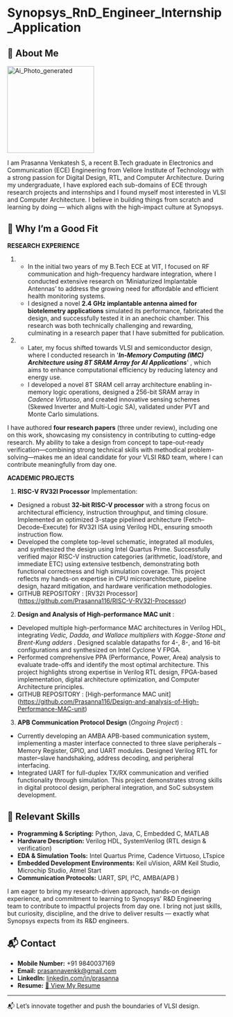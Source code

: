 # Synopsys_RnD_Engineer_Internship_Application

## 👋 About Me
<img width="200" height="200" alt="Ai_Photo_generated" src="https://github.com/user-attachments/assets/ae21b5eb-7865-4305-937b-f96f3b0fbcb1" />

I am Prasanna Venkatesh S, a recent B.Tech graduate in Electronics and Communication (ECE) Engineering from Vellore Institute of Technology with a strong passion for Digital Design, RTL, and Computer Architecture. 
During my undergraduate, I have explored each sub-domains of ECE through research projects and internships and I found myself most interested in VLSI and Computer Architecture. I believe in building things from scratch and learning by doing — which aligns with the high-impact culture at Synopsys.

## 🚀 Why I’m a Good Fit

**RESEARCH EXPERIENCE**

1. - In the initial two years of my B.Tech ECE at VIT, I focused on RF communication and high-frequency hardware integration, where I conducted extensive research on ‘Miniaturized Implantable Antennas’ to address the growing need for affordable and efficient health monitoring systems.
   - I designed a novel **2.4 GHz implantable antenna aimed for biotelemetry applications** simulated its performance, fabricated the design, and successfully tested it in an anechoic chamber. This research was both technically challenging and rewarding, culminating in a research paper that I have submitted for publication.

2. - Later, my focus shifted towards VLSI and semiconductor design, where I conducted research in '_**In-Memory Computing (IMC) Architecture using 8T SRAM Array for AI Applications**_' , which aims to enhance computational efficiency by reducing latency and energy use.
   - I developed a novel 8T SRAM cell array architecture enabling in-memory logic operations, designed a 256-bit SRAM array in _Cadence Virtuoso_, and created innovative sensing schemes (Skewed Inverter and Multi-Logic SA), validated under PVT and Monte Carlo simulations.

I have authored **four research papers** (three under review), including one on this work, showcasing my consistency in contributing to cutting-edge research. My  ability to take a design from concept to tape-out-ready verification—combining strong technical skills with methodical problem-solving—makes me an ideal candidate for your VLSI R&D team, where I can contribute meaningfully from day one.

**ACADEMIC PROJECTS** 

1. **RISC-V RV32I Processor** Implementation:
- Designed a robust **32-bit RISC-V processor** with a strong focus on architectural efficiency, instruction throughput, and timing closure. Implemented an optimized 3-stage pipelined architecture (Fetch–Decode–Execute) for RV32I ISA using Verilog HDL, ensuring smooth instruction flow.
- Developed the complete top-level schematic, integrated all modules, and synthesized the design using Intel Quartus Prime. Successfully verified  major RISC-V instruction categories (arithmetic, load/store, and immediate ETC) using extensive testbench, demonstrating both functional correctness and high simulation coverage. This project reflects my hands-on expertise in CPU microarchitecture, pipeline design, hazard mitigation, and hardware verification methodologies.
- GITHUB REPOSITORY : [RV32I Processor] (https://github.com/Prasanna116/RISC-V-RV32I-Processor)

2. **Design and Analysis of High-performance MAC unit** :

- Developed multiple high-performance MAC architectures in Verilog HDL, integrating _Vedic, Dadda, and Wallace multipliers_ with _Kogge-Stone and Brent-Kung adders_ . Designed scalable datapaths for 4-, 8-, and 16-bit configurations and synthesized on Intel Cyclone V FPGA. 
- Performed comprehensive PPA (Performance, Power, Area) analysis to evaluate trade-offs and identify the most optimal architecture. This project highlights strong expertise in Verilog RTL design, FPGA-based implementation, digital architecture optimization, and Computer Architecture principles.
- GITHUB REPOSITORY : [High-performance MAC unit] (https://github.com/Prasanna116/Design-and-analysis-of-High-Performance-MAC-unit)

3. **APB Communication Protocol Design** (_Ongoing Project_) :

- Currently developing an AMBA APB-based communication system, implementing a master interface connected to three slave peripherals – Memory Register, GPIO, and UART modules. Designed Verilog RTL for master–slave handshaking, address decoding, and peripheral interfacing. 
- Integrated UART for full-duplex TX/RX communication and verified functionality through simulation. This project demonstrates strong skills in digital protocol design, peripheral integration, and SoC subsystem development.

## 🚀 Relevant Skills

- **Programming & Scripting:** Python, Java, C, Embedded C, MATLAB  
- **Hardware Description:** Verilog HDL, SystemVerilog (RTL design & verification)  
- **EDA & Simulation Tools:** Intel Quartus Prime, Cadence Virtuoso, LTspice  
- **Embedded Development Environments:** Keil uVision, ARM Keil Studio, Microchip Studio, Atmel Start  
- **Communication Protocols:** UART, SPI, I²C, AMBA(APB ) 


 I am eager to bring my research-driven approach, hands-on design experience, and commitment to learning to Synopsys’ R&D Engineering team to contribute to impactful projects from day one. I bring not just skills, but curiosity, discipline, and the drive to deliver results — exactly what Synopsys expects from its R&D engineers.

## 📬 Contact  
- **Mobile Number:** +91 9840037169
- **Email:** prasannavenkk@gmail.com  
- **LinkedIn:** [linkedin.com/in/prasanna](https://www.linkedin.com/in/prasannav23)  
- **Resume:** [📄 View My Resume](https://github.com/Prasanna116/Synopsys_RnD_Engineer_Internship_Application/blob/main/PrasannaVenkatesh_Resume2025.pdf)   




---

📬 Let’s innovate together and push the boundaries of VLSI design.
